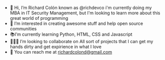 -  👋 Hi, I’m Richard Colón known as @richdevco i'm currently doing my MBA in IT Security Management, but I'm looking to learn more about this great world of programming
-  🔭 I’m interested in creating awesome stuff and help open source communities
-  📚I’m currently learning Python, HTML, CSS and Javascript
-  🧑🏽‍💻 I’m looking to collaborate on All sort of projects that I can get my hands dirty and get expirience in what I love
-  📧 You can reach me at richardcolond@gmail.com

<!---
richdevco/richdevco is a ✨ special ✨ repository because its `README.md` (this file) appears on your GitHub profile.
You can click the Preview link to take a look at your changes.
--->
